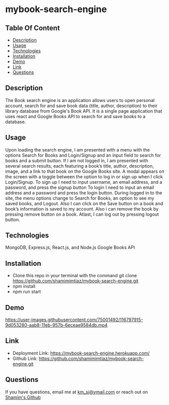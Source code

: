 # mybook-search-engine


## Table Of Content
* [Description](#description)
* [Usage](#uses)
* [Technologies](#technologies)
* [Installation](#installation)
* [Demo](#demo)
* [Link](#link)
* [Questions](#questions)


## Description
The Book search engine is an application allows users to open personal account, search for and save book data (title, author, description) to their library database from Google's Book API. It is a single page application that uses react and Google Books API to search for and save books to a database.

## Usage
Upon loading the search engine, I am presented with a menu with the options Search for Books and Login/Signup and an input field to search for books and a submit button.
If I am not logged in, I am presented with several search results, each featuring a book’s title, author, description, image, and a link to that book on the Google Books site.
A modal appears on the screen with a toggle between the option to log in or sign up when I click Login/Signup.
To sign up I need to input username, an email address, and a password, and press the signup button
To login I need to input an email address and a password and press the login button.
During logged in to the site, the menu options change to Search for Books, an option to see my saved books, and Logout. Also I can click on the Save button on a book and book’s information is saved to my account. Also i can remove the book by pressing remove button on a book.
Atlast, I can log out by pressing logout button.

## Technologies
MongoDB, Express.js, React.js, and Node.js
Google Books API

## Installation
* Clone this repo in your terminal with the command git clone https://github.com/shamimimtiaz/mybook-search-engine.git
* npm install
* npm run start

## Demo
https://user-images.githubusercontent.com/75001492/116797915-9d053280-aab8-11eb-957b-6eceae9584db.mp4

## Link

* Deployment Link: https://mybook-search-engine.herokuapp.com/
* Github Link: https://github.com/shamimimtiaz/mybook-search-engine.git

## Questions
If you have questions, email me at km_si@ymail.com or reach out on <a href="https://github.com/shamimimtiaz" target="_blank">Shamim's Github</a>